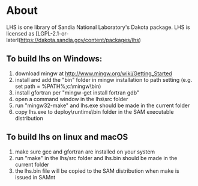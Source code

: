 # About
LHS is one library of Sandia National Laboratory's Dakota package. LHS is licensed as [LGPL-2.1-or-laterl(https://dakota.sandia.gov/content/packages/lhs)

## To build lhs on Windows:
1. download mingw at http://www.mingw.org/wiki/Getting_Started
2. install and add the "bin" folder in mingw installation to path setting (e.g. set path = %PATH%;c:\mingw\bin)
3. install gfortran per "mingw-get install fortran gdb"
4. open a command window in the lhs\src folder
5. run "mingw32-make" and lhs.exe should be made in the current folder
6. copy lhs.exe to deploy\runtime\bin folder in the SAM executable distribution

## To build lhs on linux and macOS
1. make sure gcc and gfortran are installed on your system
2. run "make" in the lhs/src folder and lhs.bin should be made in the current folder
3. the lhs.bin file will be copied to the SAM distribution when make is issued in SAMnt
